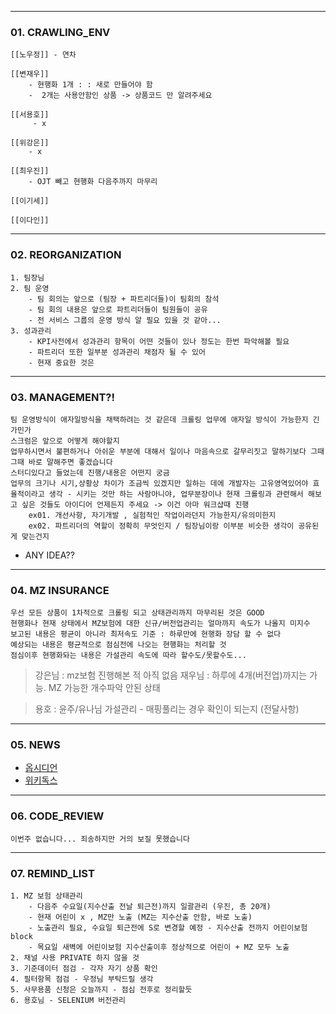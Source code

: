 
--- 
### 01. CRAWLING_ENV
	
	[[노우정]] - 연차
	
	[[변재우]]
		- 현행화 1개 : : 새로 만들어야 함 
		-  2개는 사용안함인 상품 -> 상품코드 만 알려주세요
		
	[[서용호]]
		 - x 
		 
	[[위강은]]
		- x 
		
	[[최우진]] 
		- OJT 빼고 현행화 다음주까지 마무리
	
	[[이기세]]
	
	[[이다인]]
	
---
### 02. REORGANIZATION

	1. 팀장님
	2. 팀 운영
		- 팀 회의는 앞으로 (팀장 + 파트리더들)이 팀회의 참석
		- 팀 회의 내용은 앞으로 파트리더들이 팀원들이 공유 
		- 전 서비스 그룹의 운영 방식 알 필요 있을 것 같아...
	3. 성과관리
		- KPI사전에서 성과관리 항목이 어떤 것들이 있나 정도는 한번 파악해볼 필요
		- 파트리더 또한 일부분 성과관리 채점자 될 수 있어
		- 현재 중요한 것은 
---
### 03. MANAGEMENT?!

	팀 운영방식이 애자일방식을 채택하려는 것 같은데 크롤링 업무에 애자일 방식이 가능한지 긴가민가
	스크럼은 앞으로 어떻게 해야할지
	업무하시면서 불편하거나 아쉬운 부분에 대해서 일이나 마음속으로 갈무리짓고 말하기보다 그때그때 바로 말해주면 좋겠습니다 
	스터디있다고 들었는데 진행/내용은 어떤지 궁금 
	업무의 크기나 시기,상황상 차이가 조금씩 있겠지만 일하는 데에 개발자는 고유영역있어야 효율적이라고 생각 - 시키는 것만 하는 사람아니야, 업무분장이나 현재 크롤링과 관련해서 해보고 싶은 것들도 아이디어 언제든지 주세요 -> 이건 아마 워크샵때 진행
		ex01. 개선사항, 자기개발 , 실험적인 작업이라던지 가능한지/유의미한지
		ex02. 파트리더의 역할이 정확히 무엇인지 / 팀장님이랑 이부분 비슷한 생각이 공유된게 맞는건지

- ANY IDEA??

---
### 04. MZ INSURANCE

	우선 모든 상품이 1차적으로 크롤링 되고 상태관리까지 마무리된 것은 GOOD
	현행화나 현재 상태에서 MZ보험에 대한 신규/버전업관리는 얼마까지 속도가 나올지 미지수
	보고된 내용은 평균이 아니라 최저속도 기준 : 하루만에 현행화 장담 할 수 없다
	예상되는 내용은 평균적으로 점심전에 나오는 현행화는 처리할 것 
	점심이후 현행화돠는 내용은 가설관리 속도에 따라 할수도/못할수도...

> 강은님 : mz보험 진행해본 적 아직 없음 
> 재우님 : 하루에 4개(버전업)까지는 가능.  MZ 가능한 개수파악 안된 상태 

> 용호 : 윤주/유나님 가설관리 - 매핑풀리는 경우 확인이 되는지 (전달사항)

---
### 05. NEWS

- [옵시디언](https://obsidian.md/publish)
- [위키독스](https://wikidocs.net/)

---
### 06. CODE_REVIEW

	이번주 없습니다... 죄송하지만 거의 보질 못했습니다 

---
### 07. REMIND_LIST

	1. MZ 보험 상태관리 
		- 다음주 수요일(지수산출 전날 퇴근전)까지 일괄관리 (우진, 총 20개) 
		- 현재 어린이 x , MZ만 노출 (MZ는 지수산출 안함, 바로 노출) 
		- 노출관리 필요, 수요일 퇴근전에 S로 변경할 예정 - 지수산출 전까지 어린이보험 block 
		- 목요일 새벽에 어린이보험 지수산출이후 정상적으로 어린이 + MZ 모두 노출 
	2. 채널 사용 PRIVATE 하지 않을 것 
	3. 기준데이터 점검 - 각자 자기 상품 확인 
	4. 필터항목 점검 - 우정님 부탁드릴 생각 
	5. 사무용품 신청은 오늘까지 - 점심 전후로 정리할듯 
	6. 용호님 - SELENIUM 버전관리
